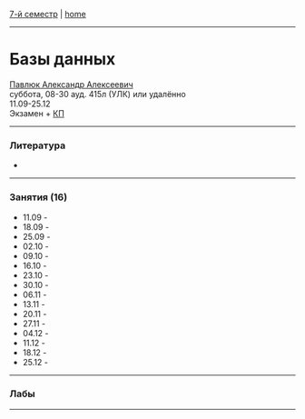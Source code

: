 [7-й семестр](../2021_2022_7_sem.md) | [home](../README.md)
____________________________________
# Базы данных
[Павлюк Александр Алексеевич](https://www.linkedin.com/in/alexander-pavlyuk-a1695664/) \
суббота, 08-30 ауд. 415л (УЛК) или удалённо\
11.09-25.12 \
Экзамен + [КП](db_cp.md) 
____________________________________
### Литература

* 
____________________________________
### Занятия (16)

* 11.09 - 
* 18.09 - 
* 25.09 - 
* 02.10 - 
* 09.10 - 
* 16.10 - 
* 23.10 - 
* 30.10 - 
* 06.11 - 
* 13.11 - 
* 20.11 - 
* 27.11 - 
* 04.12 - 
* 11.12 - 
* 18.12 - 
* 25.12 - 
____________________________________
### Лабы



____________________________________